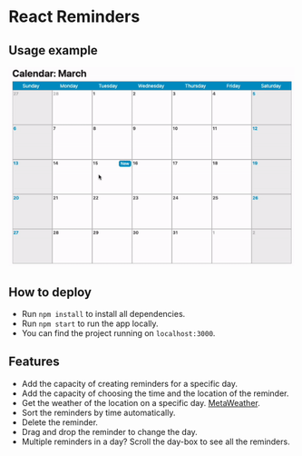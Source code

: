 # React Reminders

## Usage example

![Reminders usage](./public/reminders_usage.gif)

## How to deploy

- Run `npm install` to install all dependencies.
- Run `npm start` to run the app locally.
- You can find the project running on `localhost:3000`.

## Features

- Add the capacity of creating reminders for a specific day.
- Add the capacity of choosing the time and the location of the reminder.
- Get the weather of the location on a specific day. [MetaWeather](https://www.metaweather.com/).
- Sort the reminders by time automatically.
- Delete the reminder.
- Drag and drop the reminder to change the day.
- Multiple reminders in a day? Scroll the day-box to see all the reminders.
